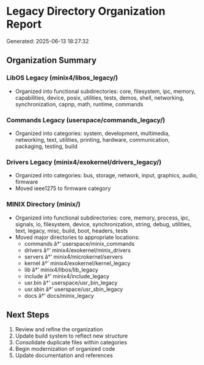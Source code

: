 ﻿# Legacy Directory Organization Report

Generated: 2025-06-13 18:27:32

## Organization Summary

### LibOS Legacy (minix4/libos_legacy/)
- Organized into functional subdirectories: core, filesystem, ipc, memory, capabilities, device, posix, utilities, tests, demos, shell, networking, synchronization, capnp, math, runtime, commands

### Commands Legacy (userspace/commands_legacy/)
- Organized into categories: system, development, multimedia, networking, text, utilities, printing, hardware, communication, packaging, testing, build

### Drivers Legacy (minix4/exokernel/drivers_legacy/)
- Organized into categories: bus, storage, network, input, graphics, audio, firmware
- Moved ieee1275 to firmware category

### MINIX Directory (minix/)
- Organized into functional subdirectories: core, memory, process, ipc, signals, io, filesystem, device, synchronization, string, debug, utilities, text, legacy, misc, build, boot, headers, tests
- Moved major directories to appropriate locations:
  - commands â†’ userspace/minix_commands
  - drivers â†’ minix4/exokernel/minix_drivers
  - servers â†’ minix4/microkernel/servers
  - kernel â†’ minix4/exokernel/kernel_legacy
  - lib â†’ minix4/libos/lib_legacy
  - include â†’ minix4/include_legacy
  - usr.bin â†’ userspace/usr_bin_legacy
  - usr.sbin â†’ userspace/usr_sbin_legacy
  - docs â†’ docs/minix_legacy

## Next Steps

1. Review and refine the organization
2. Update build system to reflect new structure
3. Consolidate duplicate files within categories
4. Begin modernization of organized code
5. Update documentation and references

